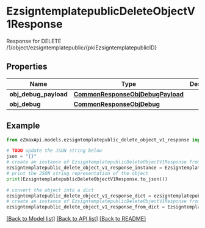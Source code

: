 # EzsigntemplatepublicDeleteObjectV1Response

Response for DELETE /1/object/ezsigntemplatepublic/{pkiEzsigntemplatepublicID}

## Properties

Name | Type | Description | Notes
------------ | ------------- | ------------- | -------------
**obj_debug_payload** | [**CommonResponseObjDebugPayload**](CommonResponseObjDebugPayload.md) |  | 
**obj_debug** | [**CommonResponseObjDebug**](CommonResponseObjDebug.md) |  | [optional] 

## Example

```python
from eZmaxApi.models.ezsigntemplatepublic_delete_object_v1_response import EzsigntemplatepublicDeleteObjectV1Response

# TODO update the JSON string below
json = "{}"
# create an instance of EzsigntemplatepublicDeleteObjectV1Response from a JSON string
ezsigntemplatepublic_delete_object_v1_response_instance = EzsigntemplatepublicDeleteObjectV1Response.from_json(json)
# print the JSON string representation of the object
print(EzsigntemplatepublicDeleteObjectV1Response.to_json())

# convert the object into a dict
ezsigntemplatepublic_delete_object_v1_response_dict = ezsigntemplatepublic_delete_object_v1_response_instance.to_dict()
# create an instance of EzsigntemplatepublicDeleteObjectV1Response from a dict
ezsigntemplatepublic_delete_object_v1_response_from_dict = EzsigntemplatepublicDeleteObjectV1Response.from_dict(ezsigntemplatepublic_delete_object_v1_response_dict)
```
[[Back to Model list]](../README.md#documentation-for-models) [[Back to API list]](../README.md#documentation-for-api-endpoints) [[Back to README]](../README.md)


